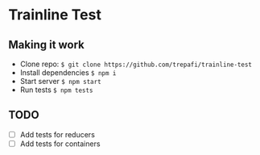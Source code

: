 # Trainline Test

## Making it work
- Clone repo: `$ git clone https://github.com/trepafi/trainline-test`
- Install dependencies `$ npm i`
- Start server `$ npm start`
- Run tests `$ npm tests`

## TODO
- [ ] Add tests for reducers
- [ ] Add tests for containers
